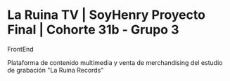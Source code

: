 # La Ruina TV | SoyHenry Proyecto Final | Cohorte 31b - Grupo 3
FrontEnd

Plataforma de contenido multimedia y venta de merchandising del estudio de grabación "La Ruina Records"
